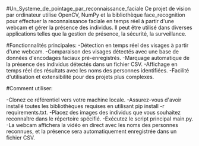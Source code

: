 #Un_Systeme_de_pointage_par_reconnaissance_faciale
Ce projet de vision par ordinateur utilise OpenCV, NumPy et la bibliothèque face_recognition pour effectuer la reconnaissance faciale en temps réel à partir d'une webcam et gérer la présence des individus. Il peut être utilisé dans diverses applications telles que la gestion de présence, la sécurité, la surveillance.

#Fonctionnalités principales:
-Détection en temps réel des visages à partir d'une webcam.
-Comparaison des visages détectés avec une base de données d'encodages faciaux pré-enregistrés.
-Marquage automatique de la présence des individus détectés dans un fichier CSV.
-Affichage en temps réel des résultats avec les noms des personnes identifiées.
-Facilité d'utilisation et extensibilité pour des projets plus complexes.

#Comment utiliser:

-Clonez ce référentiel vers votre machine locale.
-Assurez-vous d'avoir installé toutes les bibliothèques requises en utilisant pip install -r requirements.txt.
-Placez des images des individus que vous souhaitez reconnaître dans le répertoire spécifié.
-Exécutez le script principal main.py.
-La webcam affichera la vidéo en direct avec les noms des personnes reconnues, et la présence sera automatiquement enregistrée dans un fichier CSV.

